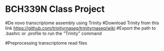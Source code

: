 # BCH339N Class Project

#De novo transcriptome assembly using Trinity
#Download Trinity from this link https://github.com/trinityrnaseq/trinityrnaseq/wiki
#Export the path to .bashrc or .profile to run the "Trinity" command

#Preprocessing transcriptome read files
